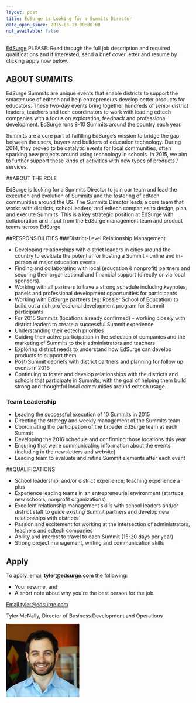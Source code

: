 ```yaml
---
layout: post
title: EdSurge is Looking for a Summits Director
date_open_since: 2015-03-13 00:00:00
not_available: false
---
```


[EdSurge](http://www.edsurge.com) PLEASE: Read through the full job description and required qualifications and if interested, send a brief cover letter and resume by clicking apply now below.

<!--break-->

## ABOUT SUMMITS

EdSurge Summits are unique events that enable districts to support the smarter use of edtech and help entrepreneurs develop better products for educators. These two-day events bring together hundreds of senior district leaders, teachers and tech coordinators to work with leading edtech companies with a focus on exploration, feedback and professional development. EdSurge runs 8-10 Summits around the country each year. 

Summits are a core part of fulfilling EdSurge’s mission to bridge the gap between the users, buyers and builders of education technology. During 2014, they proved to be catalytic events for local communities, often sparking new projects around using technology in schools. In 2015, we aim to further support these kinds of activities with new types of products / services.  

##ABOUT THE ROLE

EdSurge is looking for a Summits Director to join our team and lead the execution and evolution of Summits and the fostering of edtech communities around the US. The Summits Director leads a core team that works with districts, school leaders, and edtech companies to design, plan and execute Summits. This is a key strategic position at EdSurge with collaboration and input from the EdSurge management team and product teams across EdSurge

##RESPONSIBILITIES
###District-Level Relationship Management

* Developing relationships with district leaders in cities around the country to evaluate the potential for hosting a Summit - online and in-person at major education events
* Finding and collaborating with local (education & nonprofit) partners and securing their organizational and financial support (directly or via local sponsors).
* Working with all partners to have a strong schedule including keynotes, panels and professional development opportunities for participants 
* Working with EdSurge partners (eg: Rossier School of Education) to build out a rich professional development program for Summit participants 
* For 2015 Summits (locations already confirmed) - working closely with district leaders to create a successful Summit experience
* Understanding their edtech priorities 
* Guiding their active participation in the selection of companies and the marketing of Summits to their administrators and teachers
* Exploring district needs to understand how EdSurge can develop products to support them
* Post-Summit debriefs with district partners and planning for follow up events in 2016
* Continuing to foster and develop relationships with the districts and schools that participate in Summits, with the goal of helping them build strong and thoughtful local communities around edtech usage.

### Team Leadership
* Leading the successful execution of 10 Summits in 2015
* Directing the strategy and weekly management of the  Summits team 
* Coordinating the participation of the broader EdSurge team at each Summit
* Developing the 2016 schedule and confirming those locations this year
* Ensuring that we’re communicating information about the events (including in the newsletters and website)
* Leading team to evaluate and refine Summit elements after each event

##QUALIFICATIONS

* School leadership, and/or district experience; teaching experience a plus
* Experience leading teams in an entrepreneurial environment (startups, new schools, nonprofit organizations)
* Excellent relationship management skills with school leaders and/or district staff to guide existing Summit partners and develop new relationships with districts
* Passion and excitement for working at the intersection of administrators, teachers and edtech companies
* Ability and interest to travel to each Summit (15-20 days per year)
* Strong project management, writing and communication skills

<!--musthaves-->

## Apply

To apply, email **tyler@edsurge.com** the following:

* Your resume, and
* A short note about why you're the best person for the job.

<a href="mailto:tyler@edsurge.com" class="button button-rounded button-primary button-large">Email tyler@edsurge.com</a>

Tyler McNally, Director of Business Development and Operations

<img src="/public/images/TylerMcNally.jpg" class="author" alt="Tyler McNally">
